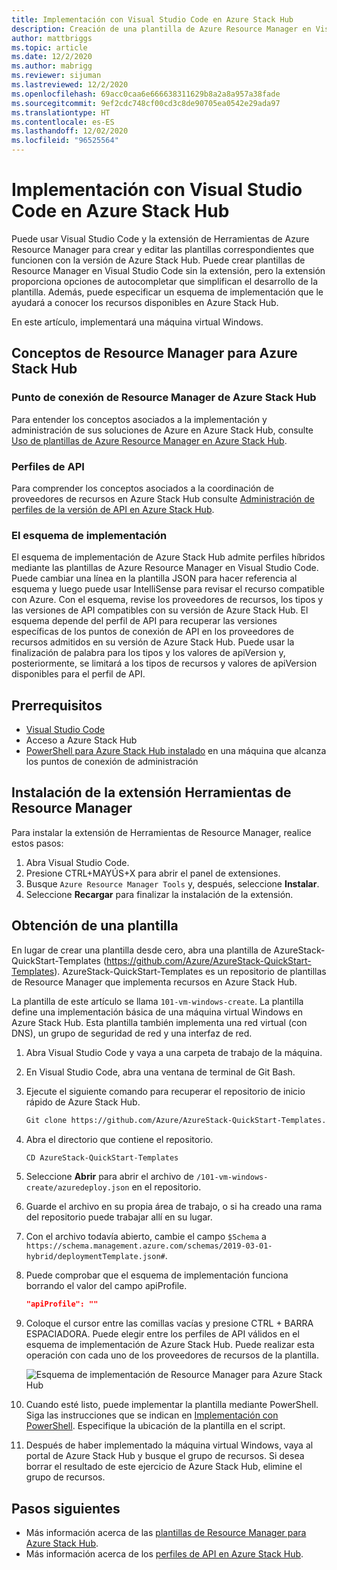 ```yaml
---
title: Implementación con Visual Studio Code en Azure Stack Hub
description: Creación de una plantilla de Azure Resource Manager en Visual Studio Code y uso del esquema de implementación para preparar una plantilla que sea compatible con mi versión de Azure Stack Hub.
author: mattbriggs
ms.topic: article
ms.date: 12/2/2020
ms.author: mabrigg
ms.reviewer: sijuman
ms.lastreviewed: 12/2/2020
ms.openlocfilehash: 69acc0caa6e666638311629b8a2a8a957a38fade
ms.sourcegitcommit: 9ef2cdc748cf00cd3c8de90705ea0542e29ada97
ms.translationtype: HT
ms.contentlocale: es-ES
ms.lasthandoff: 12/02/2020
ms.locfileid: "96525564"
---
```

# <a name="deploy-with-visual-studio-code-to-azure-stack-hub"></a>Implementación con Visual Studio Code en Azure Stack Hub

Puede usar Visual Studio Code y la extensión de Herramientas de Azure Resource Manager para crear y editar las plantillas correspondientes que funcionen con la versión de Azure Stack Hub. Puede crear plantillas de Resource Manager en Visual Studio Code sin la extensión, pero la extensión proporciona opciones de autocompletar que simplifican el desarrollo de la plantilla. Además, puede especificar un esquema de implementación que le ayudará a conocer los recursos disponibles en Azure Stack Hub.

En este artículo, implementará una máquina virtual Windows.

## <a name="concepts-for-azure-stack-hub-resource-manager"></a>Conceptos de Resource Manager para Azure Stack Hub

### <a name="azure-stack-hub-resource-manager"></a>Punto de conexión de Resource Manager de Azure Stack Hub

Para entender los conceptos asociados a la implementación y administración de sus soluciones de Azure en Azure Stack Hub, consulte [Uso de plantillas de Azure Resource Manager en Azure Stack Hub](azure-stack-arm-templates.md).

### <a name="api-profiles"></a>Perfiles de API
Para comprender los conceptos asociados a la coordinación de proveedores de recursos en Azure Stack Hub consulte [Administración de perfiles de la versión de API en Azure Stack Hub](azure-stack-version-profiles.md).

### <a name="the-deployment-schema"></a>El esquema de implementación

El esquema de implementación de Azure Stack Hub admite perfiles híbridos mediante las plantillas de Azure Resource Manager en Visual Studio Code. Puede cambiar una línea en la plantilla JSON para hacer referencia al esquema y luego puede usar IntelliSense para revisar el recurso compatible con Azure. Con el esquema, revise los proveedores de recursos, los tipos y las versiones de API compatibles con su versión de Azure Stack Hub. El esquema depende del perfil de API para recuperar las versiones específicas de los puntos de conexión de API en los proveedores de recursos admitidos en su versión de Azure Stack Hub. Puede usar la finalización de palabra para los tipos y los valores de apiVersion y, posteriormente, se limitará a los tipos de recursos y valores de apiVersion disponibles para el perfil de API.

## <a name="prerequisites"></a>Prerrequisitos

- [Visual Studio Code](https://code.visualstudio.com/)
- Acceso a Azure Stack Hub
- [PowerShell para Azure Stack Hub instalado](../operator/powershell-install-az-module.md?toc=https%3A%2F%2Fdocs.microsoft.com%2Fen-us%2Fazure-stack%2Fuser%2FTOC.json&bc=https%3A%2F%2Fdocs.microsoft.com%2Fen-us%2Fazure-stack%2Fbreadcrumb%2Ftoc.json) en una máquina que alcanza los puntos de conexión de administración

## <a name="install-resource-manager-tools-extension"></a>Instalación de la extensión Herramientas de Resource Manager

Para instalar la extensión de Herramientas de Resource Manager, realice estos pasos:

1. Abra Visual Studio Code.
2. Presione CTRL+MAYÚS+X para abrir el panel de extensiones.
3. Busque `Azure Resource Manager Tools` y, después, seleccione **Instalar**.
4. Seleccione **Recargar** para finalizar la instalación de la extensión.

## <a name="get-a-template"></a>Obtención de una plantilla

En lugar de crear una plantilla desde cero, abra una plantilla de AzureStack-QuickStart-Templates (https://github.com/Azure/AzureStack-QuickStart-Templates). AzureStack-QuickStart-Templates es un repositorio de plantillas de Resource Manager que implementa recursos en Azure Stack Hub. 

La plantilla de este artículo se llama `101-vm-windows-create`. La plantilla define una implementación básica de una máquina virtual Windows en Azure Stack Hub.  Esta plantilla también implementa una red virtual (con DNS), un grupo de seguridad de red y una interfaz de red.

1. Abra Visual Studio Code y vaya a una carpeta de trabajo de la máquina.
2. En Visual Studio Code, abra una ventana de terminal de Git Bash.
3. Ejecute el siguiente comando para recuperar el repositorio de inicio rápido de Azure Stack Hub.
    ```bash  
    Git clone https://github.com/Azure/AzureStack-QuickStart-Templates.git
    ```
4. Abra el directorio que contiene el repositorio.
    ```bash  
    CD AzureStack-QuickStart-Templates
    ```
5. Seleccione **Abrir** para abrir el archivo de `/101-vm-windows-create/azuredeploy.json` en el repositorio.
6. Guarde el archivo en su propia área de trabajo, o si ha creado una rama del repositorio puede trabajar allí en su lugar.
7. Con el archivo todavía abierto, cambie el campo `$Schema` a `https://schema.management.azure.com/schemas/2019-03-01-hybrid/deploymentTemplate.json#`.
8. Puede comprobar que el esquema de implementación funciona borrando el valor del campo apiProfile.
    ```JSON  
    "apiProfile": ""
    ```
9. Coloque el cursor entre las comillas vacías y presione CTRL + BARRA ESPACIADORA. Puede elegir entre los perfiles de API válidos en el esquema de implementación de Azure Stack Hub. Puede realizar esta operación con cada uno de los proveedores de recursos de la plantilla.

    ![Esquema de implementación de Resource Manager para Azure Stack Hub](./media/azure-stack-resource-manager-deploy-template-vscode/azure-stack-resource-manager-vscode-schema.png)

10. Cuando esté listo, puede implementar la plantilla mediante PowerShell. Siga las instrucciones que se indican en [Implementación con PowerShell](azure-stack-deploy-template-powershell.md). Especifique la ubicación de la plantilla en el script.
11. Después de haber implementado la máquina virtual Windows, vaya al portal de Azure Stack Hub y busque el grupo de recursos. Si desea borrar el resultado de este ejercicio de Azure Stack Hub, elimine el grupo de recursos.

## <a name="next-steps"></a>Pasos siguientes

- Más información acerca de las [plantillas de Resource Manager para Azure Stack Hub](azure-stack-arm-templates.md).  
- Más información acerca de los [perfiles de API en Azure Stack Hub](azure-stack-version-profiles.md).
